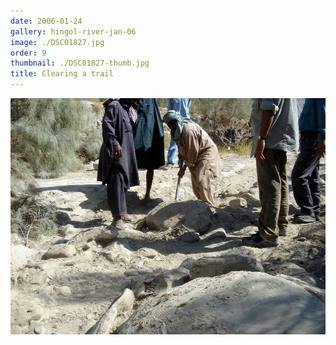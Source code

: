 ```yaml
---
date: 2006-01-24
gallery: hingol-river-jan-06
image: ./DSC01827.jpg
order: 9
thumbnail: ./DSC01827-thumb.jpg
title: Clearing a trail
---
```


![Clearing a trail](./DSC01827.jpg)
